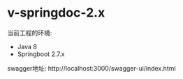 # v-springdoc-2.x

当前工程的环境:

- Java 8
- Springboot 2.7.x

swagger地址: http://localhost:3000/swagger-ui/index.html
